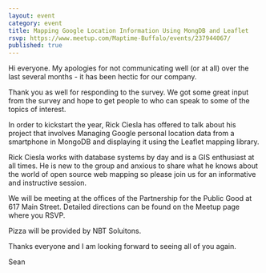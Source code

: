 ```yaml
---
layout: event
category: event
title: Mapping Google Location Information Using MongDB and Leaflet 
rsvp: https://www.meetup.com/Maptime-Buffalo/events/237944067/
published: true
---
```


Hi everyone. My apologies for not communicating well (or at all) over the last several months - it has been hectic for our company.

Thank you as well for responding to the survey. We got some great input from the survey and hope to get people to who can speak to some of the topics of interest.

In order to kickstart the year, Rick Ciesla has offered to talk about his project that involves Managing Google personal location data from a smartphone in MongoDB and displaying it using the Leaflet mapping library.

Rick Ciesla works with database systems by day and is a GIS enthusiast at all times. He is new to the group and anxious to share what he knows about the world of open source web mapping so please join us for an informative and instructive session. 

We will be meeting at the offices of the Partnership for the Public Good at 617 Main Street. Detailed directions can be found on the Meetup page where you RSVP.

Pizza will be provided by NBT Soluitons.

Thanks everyone and I am looking forward to seeing all of you again.

Sean

